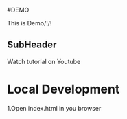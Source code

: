 #DEMO

This is Demo/!/!

## SubHeader

Watch tutorial on Youtube

# Local Development

1.Open index.html in you browser